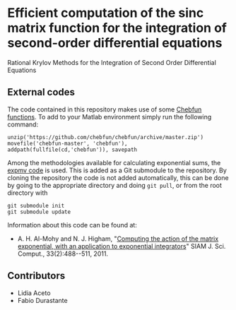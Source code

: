 # Efficient computation of the sinc matrix function for the integration of second-order differential equations

Rational Krylov Methods for the Integration of Second Order Differential Equations

## External codes

The code contained in this repository makes use of some [Chebfun functions](https://www.chebfun.org/). To add to your Matlab environment simply run the following command:
```
unzip('https://github.com/chebfun/chebfun/archive/master.zip')
movefile('chebfun-master', 'chebfun'), addpath(fullfile(cd,'chebfun')), savepath
```
Among the methodologies available for calculating exponential sums, the [expmv code](https://github.com/higham/expmv) is used. 
This is added as a Git submodule to the repository. By cloning the repository the code is not added automatically, this can be 
done by going to the appropriate directory and doing `git pull`, or from the root directory with
```
git submodule init
git submodule update
```
Information about this code can be found at:
- A. H. Al-Mohy and N. J. Higham, "[Computing the action of the matrix exponential, with an application to exponential integrators](https://doi.org/10.1137/100788860)" SIAM J. Sci. Comput., 33(2):488--511, 2011.

## Contributors
- Lidia Aceto
- Fabio Durastante
